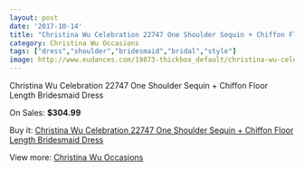 ```yaml
---
layout: post
date: '2017-10-14'
title: "Christina Wu Celebration 22747 One Shoulder Sequin + Chiffon Floor Length Bridesmaid Dress"
category: Christina Wu Occasions
tags: ["dress","shoulder","bridesmaid","bridal","style"]
image: http://www.eudances.com/19873-thickbox_default/christina-wu-celebration-22747-one-shoulder-sequin-chiffon-floor-length-bridesmaid-dress.jpg
---
```

Christina Wu Celebration 22747 One Shoulder Sequin + Chiffon Floor Length Bridesmaid Dress

On Sales: **$304.99**
<a href="https://www.eudances.com/en/christina-wu-occasions/5933-christina-wu-celebration-22747-one-shoulder-sequin-chiffon-floor-length-bridesmaid-dress.html"><amp-img layout="responsive" width="600" height="600" src="//www.eudances.com/19873-thickbox_default/christina-wu-celebration-22747-one-shoulder-sequin-chiffon-floor-length-bridesmaid-dress.jpg" alt="Christina Wu Celebration 22747 One Shoulder Sequin + Chiffon Floor Length Bridesmaid Dress 0" /></a>
<a href="https://www.eudances.com/en/christina-wu-occasions/5933-christina-wu-celebration-22747-one-shoulder-sequin-chiffon-floor-length-bridesmaid-dress.html"><amp-img layout="responsive" width="600" height="600" src="//www.eudances.com/19874-thickbox_default/christina-wu-celebration-22747-one-shoulder-sequin-chiffon-floor-length-bridesmaid-dress.jpg" alt="Christina Wu Celebration 22747 One Shoulder Sequin + Chiffon Floor Length Bridesmaid Dress 1" /></a>

Buy it: [Christina Wu Celebration 22747 One Shoulder Sequin + Chiffon Floor Length Bridesmaid Dress](https://www.eudances.com/en/christina-wu-occasions/5933-christina-wu-celebration-22747-one-shoulder-sequin-chiffon-floor-length-bridesmaid-dress.html "Christina Wu Celebration 22747 One Shoulder Sequin + Chiffon Floor Length Bridesmaid Dress")

View more: [Christina Wu Occasions](https://www.eudances.com/en/59-christina-wu-occasions "Christina Wu Occasions")